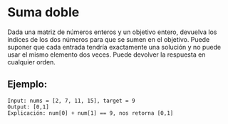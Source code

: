 # Suma doble
Dada una matriz de números enteros y un objetivo entero, devuelva los índices de los dos números para que se sumen en el objetivo. Puede suponer que cada entrada tendría exactamente una solución y no puede usar el mismo elemento dos veces. Puede devolver la respuesta en cualquier orden.

## Ejemplo:

```
Input: nums = [2, 7, 11, 15], target = 9
Output: [0,1]
Explicación: num[0] + num[1] == 9, nos retorna [0,1]
```
